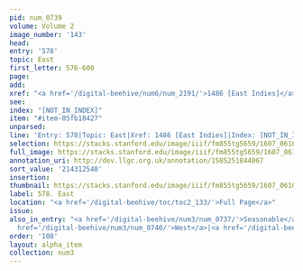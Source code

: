 ```yaml
---
pid: num_0739
volume: Volume 2
image_number: '143'
head:
entry: '578'
topic: East
first_letter: 576-600
page:
add:
xref: "<a href='/digital-beehive/num6/num_2191/'>1486 [East Indies]</a>"
see:
index: "[NOT_IN_INDEX]"
item: "#item-05fb18427"
unparsed:
line: 'Entry: 578|Topic: East|Xref: 1486 [East Indies]|Index: [NOT_IN_INDEX]|#item-05fb18427'
selection: https://stacks.stanford.edu/image/iiif/fm855tg5659/1607_0610/434,2548,2798,178/full/0/default.jpg
full_image: https://stacks.stanford.edu/image/iiif/fm855tg5659/1607_0610/full/full/0/default.jpg
annotation_uri: http://dev.llgc.org.uk/annotation/1585251844067
sort_value: '214312548'
insertion:
thumbnail: https://stacks.stanford.edu/image/iiif/fm855tg5659/1607_0610/434,2548,600,180/250,/0/default.jpg
label: 578. East
location: "<a href='/digital-beehive/toc/toc2_133/'>Full Page</a>"
issue:
also_in_entry: "<a href='/digital-beehive/num3/num_0737/'>Seasonable</a>|<a href='/digital-beehive/num3/num_0738/'>South</a>|<a
  href='/digital-beehive/num3/num_0740/'>West</a>|<a href='/digital-beehive/num3/num_0741/'>North</a>"
order: '108'
layout: alpha_item
collection: num3
---
```

